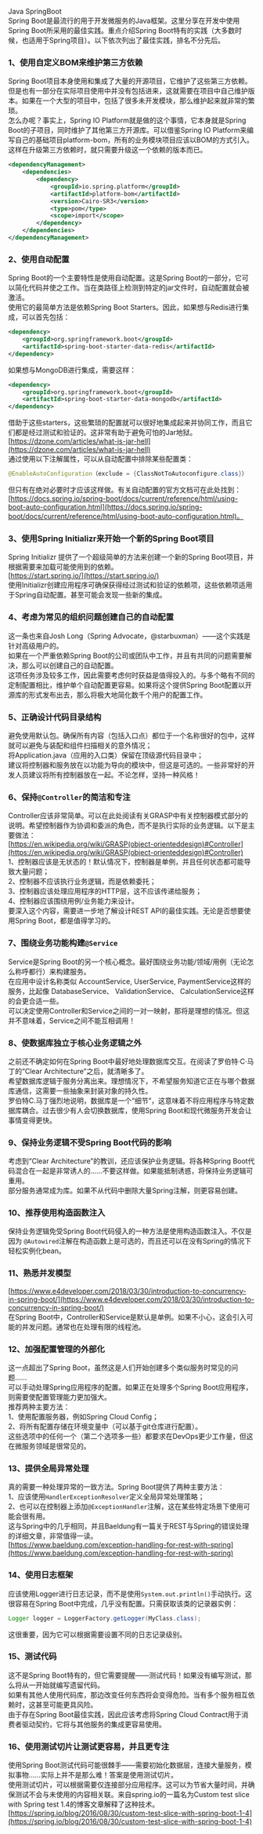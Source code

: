 Java SpringBoot<br />Spring Boot是最流行的用于开发微服务的Java框架。这里分享在开发中使用Spring Boot所采用的最佳实践。重点介绍Spring Boot特有的实践（大多数时候，也适用于Spring项目）。以下依次列出了最佳实践，排名不分先后。
<a name="sNOSG"></a>
### 1、使用自定义BOM来维护第三方依赖
Spring Boot项目本身使用和集成了大量的开源项目，它维护了这些第三方依赖。但是也有一部分在实际项目使用中并没有包括进来，这就需要在项目中自己维护版本。如果在一个大型的项目中，包括了很多未开发模块，那么维护起来就非常的繁琐。<br />怎么办呢？事实上，Spring IO Platform就是做的这个事情，它本身就是Spring Boot的子项目，同时维护了其他第三方开源库。可以借鉴Spring IO Platform来编写自己的基础项目platform-bom，所有的业务模块项目应该以BOM的方式引入。这样在升级第三方依赖时，就只需要升级这一个依赖的版本而已。
```xml
<dependencyManagement>
    <dependencies>
        <dependency>
            <groupId>io.spring.platform</groupId>
            <artifactId>platform-bom</artifactId>
            <version>Cairo-SR3</version>
            <type>pom</type>
            <scope>import</scope>
        </dependency>
    </dependencies>
</dependencyManagement>
```
<a name="FSqHy"></a>
### 2、使用自动配置
Spring Boot的一个主要特性是使用自动配置。这是Spring Boot的一部分，它可以简化代码并使之工作。当在类路径上检测到特定的jar文件时，自动配置就会被激活。<br />使用它的最简单方法是依赖Spring Boot Starters。因此，如果想与Redis进行集成，可以首先包括：
```xml
<dependency>
	<groupId>org.springframework.boot</groupId>
	<artifactId>spring-boot-starter-data-redis</artifactId>
</dependency>
```
如果想与MongoDB进行集成，需要这样：
```xml
<dependency>
    <groupId>org.springframework.boot</groupId>
    <artifactId>spring-boot-starter-data-mongodb</artifactId>
</dependency>
```
借助于这些starters，这些繁琐的配置就可以很好地集成起来并协同工作，而且它们都是经过测试和验证的。这非常有助于避免可怕的Jar地狱。<br />[https://dzone.com/articles/what-is-jar-hell](https://dzone.com/articles/what-is-jar-hell)<br />通过使用以下注解属性，可以从自动配置中排除某些配置类：
```java
@EnableAutoConfiguration（exclude = {ClassNotToAutoconfigure.class}） 
```
但只有在绝对必要时才应该这样做。有关自动配置的官方文档可在此处找到：<br />[https://docs.spring.io/spring-boot/docs/current/reference/html/using-boot-auto-configuration.html](https://docs.spring.io/spring-boot/docs/current/reference/html/using-boot-auto-configuration.html)。
<a name="rwSX6"></a>
### 3、使用Spring Initializr来开始一个新的Spring Boot项目
Spring Initializr 提供了一个超级简单的方法来创建一个新的Spring Boot项目，并根据需要来加载可能使用到的依赖。<br />[https://start.spring.io/](https://start.spring.io/)<br />使用Initializr创建应用程序可确保获得经过测试和验证的依赖项，这些依赖项适用于Spring自动配置。甚至可能会发现一些新的集成。
<a name="nDMmr"></a>
### 4、考虑为常见的组织问题创建自己的自动配置
这一条也来自Josh Long（Spring Advocate，@starbuxman）——这个实践是针对高级用户的。<br />如果在一个严重依赖Spring Boot的公司或团队中工作，并且有共同的问题需要解决，那么可以创建自己的自动配置。<br />这项任务涉及较多工作，因此需要考虑何时获益是值得投入的。与多个略有不同的定制配置相比，维护单个自动配置更容易。如果将这个提供Spring Boot配置以开源库的形式发布出去，那么将极大地简化数千个用户的配置工作。
<a name="HnGMA"></a>
### 5、正确设计代码目录结构
避免使用默认包。确保所有内容（包括入口点）都位于一个名称很好的包中，这样就可以避免与装配和组件扫描相关的意外情况；<br />将Application.java（应用的入口类）保留在顶级源代码目录中；<br />建议将控制器和服务放在以功能为导向的模块中，但这是可选的。一些非常好的开发人员建议将所有控制器放在一起。不论怎样，坚持一种风格！
<a name="H4RA2"></a>
### 6、保持`@Controller`的简洁和专注
Controller应该非常简单。可以在此处阅读有关GRASP中有关控制器模式部分的说明。希望控制器作为协调和委派的角色，而不是执行实际的业务逻辑。以下是主要做法：<br />[https://en.wikipedia.org/wiki/GRASP(object-orienteddesign)#Controller](https://en.wikipedia.org/wiki/GRASP(object-orienteddesign)#Controller)<br />1、控制器应该是无状态的！默认情况下，控制器是单例，并且任何状态都可能导致大量问题；<br />2、控制器不应该执行业务逻辑，而是依赖委托；<br />3、控制器应该处理应用程序的HTTP层，这不应该传递给服务；<br />4、控制器应该围绕用例/业务能力来设计。<br />要深入这个内容，需要进一步地了解设计REST API的最佳实践。无论是否想要使用Spring Boot，都是值得学习的。
<a name="thXgd"></a>
### 7、围绕业务功能构建`@Service`
Service是Spring Boot的另一个核心概念。最好围绕业务功能/领域/用例（无论怎么称呼都行）来构建服务。<br />在应用中设计名称类似 AccountService, UserService, PaymentService这样的服务，比起像 DatabaseService、 ValidationService、 CalculationService这样的会更合适一些。<br />可以决定使用Controller和Service之间的一对一映射，那将是理想的情况。但这并不意味着，Service之间不能互相调用！
<a name="lgSc5"></a>
### 8、使数据库独立于核心业务逻辑之外
之前还不确定如何在Spring Boot中最好地处理数据库交互。在阅读了罗伯特·C·马丁的“Clear Architecture”之后，就清晰多了。<br />希望数据库逻辑于服务分离出来。理想情况下，不希望服务知道它正在与哪个数据库通信，这需要一些抽象来封装对象的持久性。<br />罗伯特C.马丁强烈地说明，数据库是一个“细节”，这意味着不将应用程序与特定数据库耦合。过去很少有人会切换数据库，使用Spring Boot和现代微服务开发会让事情变得更快。
<a name="sL8Fg"></a>
### 9、保持业务逻辑不受Spring Boot代码的影响
考虑到“Clear Architecture”的教训，还应该保护业务逻辑。将各种Spring Boot代码混合在一起是非常诱人的……不要这样做。如果能抵制诱惑，将保持业务逻辑可重用。<br />部分服务通常成为库。如果不从代码中删除大量Spring注解，则更容易创建。
<a name="NtsbV"></a>
### 10、推荐使用构造函数注入
保持业务逻辑免受Spring Boot代码侵入的一种方法是使用构造函数注入。不仅是因为 `@Autowired`注解在构造函数上是可选的，而且还可以在没有Spring的情况下轻松实例化bean。
<a name="rI99x"></a>
### 11、熟悉并发模型
[https://www.e4developer.com/2018/03/30/introduction-to-concurrency-in-spring-boot/](https://www.e4developer.com/2018/03/30/introduction-to-concurrency-in-spring-boot/)<br />在Spring Boot中，Controller和Service是默认是单例。如果不小心，这会引入可能的并发问题。通常也在处理有限的线程池。
<a name="rDEKZ"></a>
### 12、加强配置管理的外部化
这一点超出了Spring Boot，虽然这是人们开始创建多个类似服务时常见的问题……<br />可以手动处理Spring应用程序的配置。如果正在处理多个Spring Boot应用程序，则需要使配置管理能力更加强大。<br />推荐两种主要方法：<br />1、使用配置服务器，例如Spring Cloud Config；<br />2、将所有配置存储在环境变量中（可以基于git仓库进行配置）。<br />这些选项中的任何一个（第二个选项多一些）都要求在DevOps更少工作量，但这在微服务领域是很常见的。
<a name="jB3IO"></a>
### 13、提供全局异常处理
真的需要一种处理异常的一致方法。Spring Boot提供了两种主要方法：<br />1、应该使用`HandlerExceptionResolver`定义全局异常处理策略；<br />2、也可以在控制器上添加`@ExceptionHandler`注解，这在某些特定场景下使用可能会很有用。<br />这与Spring中的几乎相同，并且Baeldung有一篇关于REST与Spring的错误处理的详细文章，非常值得一读。<br />[https://www.baeldung.com/exception-handling-for-rest-with-spring](https://www.baeldung.com/exception-handling-for-rest-with-spring)
<a name="RC7Jk"></a>
### 14、使用日志框架
应该使用Logger进行日志记录，而不是使用`System.out.println()`手动执行。这很容易在Spring Boot中完成，几乎没有配置。只需获取该类的记录器实例：
```java
Logger logger = LoggerFactory.getLogger(MyClass.class); 
```
这很重要，因为它可以根据需要设置不同的日志记录级别。
<a name="vvwWJ"></a>
### 15、测试代码
这不是Spring Boot特有的，但它需要提醒——测试代码！如果没有编写测试，那么将从一开始就编写遗留代码。<br />如果有其他人使用代码库，那边改变任何东西将会变得危险。当有多个服务相互依赖时，这甚至可能更具风险。<br />由于存在Spring Boot最佳实践，因此应该考虑将Spring Cloud Contract用于消费者驱动契约，它将与其他服务的集成更容易使用。
<a name="FzoB6"></a>
### 16、使用测试切片让测试更容易，并且更专注
使用Spring Boot测试代码可能很棘手——需要初始化数据层，连接大量服务，模拟事物……实际上并不是那么难！答案是使用测试切片。<br />使用测试切片，可以根据需要仅连接部分应用程序。这可以为节省大量时间，并确保测试不会与未使用的内容相关联。来自spring.io的一篇名为Custom test slice with Spring test 1.4的博客文章解释了这种技术。<br />[https://spring.io/blog/2016/08/30/custom-test-slice-with-spring-boot-1-4](https://spring.io/blog/2016/08/30/custom-test-slice-with-spring-boot-1-4)
